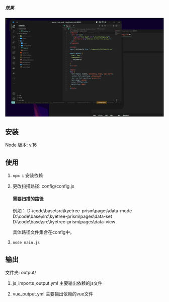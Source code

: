 
##### 效果
![Alt text](1.gif)
## 安装
Node 版本: v.16 

## 使用
1. `npm i` 安装依赖

2. 更改扫描路径: config/config.js
    #### 需要扫描的路径
    例如：
    D:\code\base\src\kyetree-prism\pages\data-mode
    D:\code\base\src\kyetree-prism\pages\data-set
    D:\code\base\src\kyetree-prism\pages\data-view

    具体路径文件集合在config中。

3. `node main.js` 

## 输出 
文件夹: output/
1. js_imports_output.yml 主要输出依赖的js文件

2. vue_output.yml 主要输出依赖的vue文件

